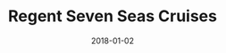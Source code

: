 ---
layout: site
title: "Regent Seven Seas Cruises"
date: 2018-01-02
categories: [travel]
version: 2.4.7
major: 2
minor: 4
patch: 7
slug: regent-seven-seas-cruises
link: https://www.rssc.com/
permalink: /sites/:slug
---